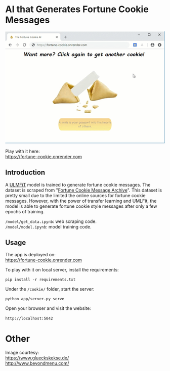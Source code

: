 # AI that Generates Fortune Cookie Messages

![](images/cookie.gif)

Play with it here:   
https://fortune-cookie.onrender.com


## Introduction

A [ULMFiT](https://arxiv.org/abs/1801.06146) model is trained to generate fortune cookie messages. The dataset is scraped from "[Fortune Cookie Message Archive](http://www.fortunecookiemessage.com/archive.php)". This dataset is pretty small due to the limited the online sources for fortune cookie messages. However, with the power of transfer learning and UMLFit, the model is able to generate fortune cookie style messages after only a few epochs of training. 

`/model/get_data.ipynb`: web scraping code.   
`/model/model.ipynb`: model training code. 

## Usage

The app is deployed on:   
https://fortune-cookie.onrender.com

To play with it on local server, install the requirements: 

```
pip install -r requirements.txt
```

Under the `/cookie/` folder, start the server: 

```
python app/server.py serve
```

Open your browser and visit the website: 

`http://localhost:5042`


# Other

Image courtesy:   
https://www.glueckskekse.de/   
http://www.beyondmenu.com/
